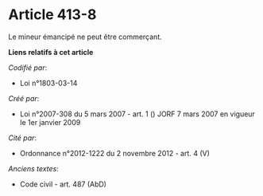# Article 413-8

Le mineur émancipé ne peut être commerçant.

**Liens relatifs à cet article**

_Codifié par_:

  - Loi n°1803-03-14

_Créé par_:

  - Loi n°2007-308 du 5 mars 2007 - art. 1 () JORF 7 mars 2007 en vigueur le 1er janvier 2009

_Cité par_:

  - Ordonnance n°2012-1222 du 2 novembre 2012 - art. 4 (V)

_Anciens textes_:

  - Code civil - art. 487 (AbD)
